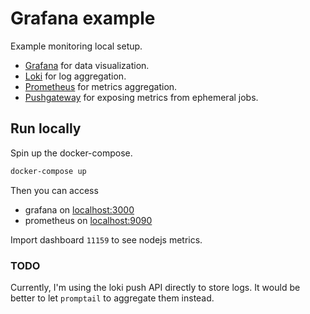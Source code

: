 # Grafana example

Example monitoring local setup.

- [Grafana](https://github.com/grafana/grafana) for data visualization.
- [Loki](https://github.com/grafana/loki) for log aggregation.
- [Prometheus](https://github.com/prometheus/prometheus) for metrics aggregation.
- [Pushgateway](https://github.com/prometheus/pushgateway) for exposing metrics from ephemeral jobs.

## Run locally

Spin up the docker-compose.

```bash
docker-compose up
```

Then you can access

- grafana on [localhost:3000](http://localhost:3000)
- prometheus on [localhost:9090](http://localhost:9090)

Import dashboard `11159` to see nodejs metrics.


### TODO

Currently, I'm using the loki push API directly to store logs. It would be better to let `promptail`
to aggregate them instead.
